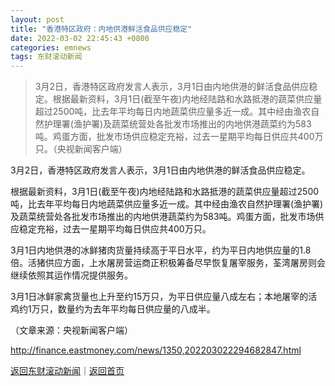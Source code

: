 ```yaml
---
layout: post
title: "香港特区政府：内地供港鲜活食品供应稳定"
date: 2022-03-02 22:45:43 +0800
categories: emnews
tags: 东财滚动新闻
---
```

> 3月2日，香港特区政府发言人表示，3月1日由内地供港的鲜活食品供应稳定。根据最新资料，3月1日(截至午夜)内地经陆路和水路抵港的蔬菜供应量超过2500吨，比去年平均每日内地蔬菜供应量多近一成。其中经由渔农自然护理署(渔护署)及蔬菜统营处各批发市场推出的内地供港蔬菜约为583吨。鸡蛋方面，批发市场供应稳定充裕，过去一星期平均每日供应共400万只。（央视新闻客户端）

<p>3月2日，香港特区政府发言人表示，3月1日由内地供港的鲜活食品供应稳定。</p>
 <p>根据最新资料，3月1日(截至午夜)内地经陆路和水路抵港的蔬菜供应量超过2500吨，比去年平均每日内地蔬菜供应量多近一成。其中经由渔农自然护理署(渔护署)及蔬菜统营处各批发市场推出的内地供港蔬菜约为583吨。鸡蛋方面，批发市场供应稳定充裕，过去一星期平均每日供应共400万只。</p>
 <p>3月1日内地供港的冰鲜猪肉货量持续高于平日水平，约为平日内地供应量的1.8倍。活猪供应方面，上水屠房营运商正积极筹备尽早恢复屠宰服务，荃湾屠房则会继续依照其运作情况提供服务。</p>
 <p>3月1日冰鲜家禽货量也上升至约15万只，为平日供应量八成左右；本地屠宰的活鸡约1万只，数量约为去年平均每日供应量的八成半。</p><p class="em_media">（文章来源：央视新闻客户端）</p>

<http://finance.eastmoney.com/news/1350,202203022294682847.html>

[返回东财滚动新闻](//finews.withounder.com/emnews/)｜[返回首页](//finews.withounder.com/)